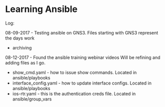 # Learning Ansible

Log:

08-09-2017 - 
Testing ansible on GNS3.
Files starting with GNS3 represent the days work
- archiving

08-12-2017 - 
Found the ansible training webinar videos
Will be refining and adding files as I go.
- show_cmd.yaml - how to issue show commands. Located in ansible/playbooks
- interface_config.yaml - how to update interface configs. Located in ansible/playbooks
- ios-rtr.yaml - this is the authentication creds file. Located in ansible/group_vars
